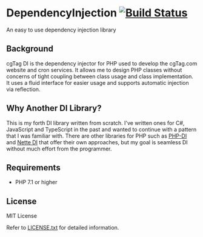 # DependencyInjection [![Build Status](https://travis-ci.org/cgTag/DependencyInjection.svg?branch=master)](https://travis-ci.org/cgTag/DependencyInjection)
An easy to use dependency injection library

## Background
cgTag DI is the dependency injector for PHP used to develop the cgTag.com website and cron services. It allows
me to design PHP classes without concerns of tight coupling between class usage and class implementation. It
uses a fluid interface for easier usage and supports automatic injection via reflection.

## Why Another DI Library?

This is my forth DI library written from scratch. I've written ones for C#, JavaScript and TypeScript in the past and wanted to continue with
a pattern that I was familiar with. There are other libraries for PHP such as [PHP-DI](http://php-di.org/) and [Nette DI](https://github.com/nette/di)
that offer their own approaches, but my goal is seamless DI without much effort from the programmer.

## Requirements
- PHP 7.1 or higher

## License
MIT License

Refer to [LICENSE.txt](https://github.com/cgTag/DependencyInjection/blob/master/LICENSE.txt) for detailed information.
